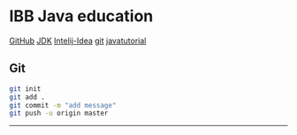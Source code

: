 # IBB Java education 
[GitHub](https://github.com/Sosun044/ibb_education_javacore.git)
[JDK](https://www.oracle.com/tr/java/technologies/downloads/#jdk23-windows)
[Intelij-Idea](https://www.jetbrains.com/idea/download/?section=windows)
[git](https://git-scm.com/downloads)
[javatutorial](https://www.w3schools.com/java/default.asp)

## Git
```sh
git init 
git add .
git commit -m "add message"
git push -u origin master
```

---